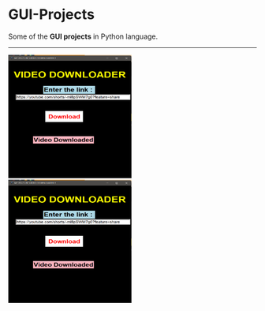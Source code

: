 # GUI-Projects
Some of the __GUI projects__ in Python language.

<hr>
<div>
<img src="Screenshot 2022-04-10 105554.png" alt="video downloader" width="250" height="250">  &nbsp;    <img src="Screenshot 2022-04-10 105554.png" alt="video downloader" width="250" height="250"></img>
</div>

